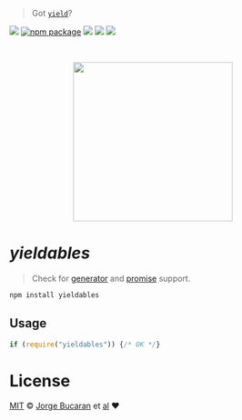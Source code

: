 > Got [`yield`][yield-mdn-link]?

[![][yieldables-badge]][yieldables]
[![npm package][npm-ver-link]][yieldables]
[![][dl-badge]][npm-pkg-link]
[![][travis-logo]][travis]
![][mit-badge]

<br>
<p align="center">
  <a href="http://github.com/bucaran/yieldables">
    <img width=280px  src="https://cloud.githubusercontent.com/assets/8317250/8696078/596ed20c-2b24-11e5-9f6a-b78e203a60b9.png">
  </a>
</p>


# _yieldables_
> Check for [generator](https://developer.mozilla.org/en-US/docs/Web/JavaScript/Reference/Statements/function*) and [promise](https://developer.mozilla.org/en-US/docs/Web/JavaScript/Reference/Global_Objects/Promise) support.

```sh
npm install yieldables
```

## Usage
```js
if (require("yieldables")) {/* OK */}
```

# License

[MIT][mit] © [Jorge Bucaran][author] et [al][contributors]
:heart:


[mit]: http://opensource.org/licenses/MIT
[author]: http://about.bucaran.me
[yieldables]: https://www.github.com/bucaran/yieldables
[yieldables-badge]: https://img.shields.io/badge/yieldables-JS-05B3E1.svg?style=flat-square
[mit-badge]: https://img.shields.io/badge/license-MIT-444444.svg?style=flat-square
[npm-pkg-link]: https://www.npmjs.org/package/yieldables
[npm-ver-link]: https://img.shields.io/npm/v/yieldables.svg?style=flat-square
[dl-badge]: http://img.shields.io/npm/dm/yieldables.svg?style=flat-square
[travis-logo]: http://img.shields.io/travis/bucaran/yieldables.svg?style=flat-square
[travis]: https://travis-ci.org/bucaran/yieldables
[contributors]: https://github.com/bucaran/yieldables/graphs/contributors

[yield-mdn-link]: https://developer.mozilla.org/en-US/docs/Web/JavaScript/Reference/Operators/yield
